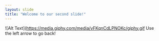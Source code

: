 ```yaml
---
layout: slide
title: "Welcome to our second slide!"
---
```

![Alt Text](https://media.giphy.com/media/vFKqnCdLPNOKc/giphy.gif
Use the left arrow to go back!